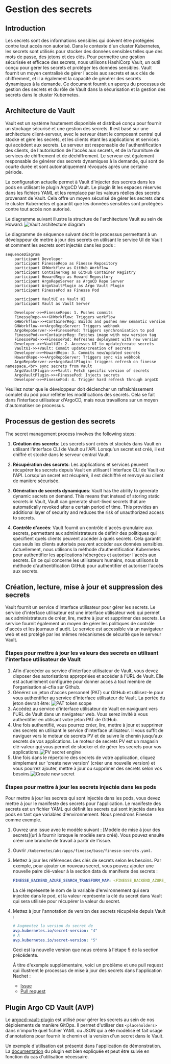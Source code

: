 # Gestion des secrets

## Introduction

Les secrets sont des informations sensibles qui doivent être protégées contre
tout accès non autorisé. Dans le contexte d'un cluster Kubernetes, les secrets
sont utilisés pour stocker des données sensibles telles que des mots de passe,
des jetons et des clés. Pour permettre une gestion sécurisée et efficace des
secrets, nous utilisons HashiCorp Vault, un outil conçu pour gérer les secrets
et protéger les données sensibles. Vault fournit un moyen centralisé de gérer
l'accès aux secrets et aux clés de chiffrement, et il a également la capacité
de générer des secrets dynamiques à la demande. Ce document fournit un aperçu
du processus de gestion des secrets et du rôle de Vault dans la sécurisation
et la gestion des secrets dans le cluster Kubernetes.

## Architecture de Vault

Vault est un système hautement disponible et distribué conçu pour fournir un
stockage sécurisé et une gestion des secrets. Il est basé sur une architecture
client-serveur, avec le serveur étant le composant central qui stocke et gère
les secrets, et les clients étant les applications et services qui accèdent aux
secrets. Le serveur est responsable de l'authentification des clients, de
l'autorisation de l'accès aux secrets, et de la fourniture de services de
chiffrement et de déchiffrement. Le serveur est également responsable de générer
des secrets dynamiques à la demande, qui sont de courte durée et sont
automatiquement révoqués après une certaine période.

La configuration actuelle permet à Vault d'injecter des secrets dans les pods
en utilisant le plugin ArgoCD Vault. Le plugin lit les espaces réservés dans
les fichiers YAML et les remplace par les valeurs réelles des secrets provenant
de Vault. Cela offre un moyen sécurisé de gérer les secrets dans le cluster
Kubernetes et garantit que les données sensibles sont protégées contre tout
accès non autorisé.

Le diagramme suivant illustre la structure de l'architecture Vault au sein
de Howard: ![Vault architecture diagram](../img/vault-argocd-architecture.svg)

Le diagramme de séquence suivant décrit le processus permettant à un
développeur de mettre à jour des secrets en utilisant le service UI de Vault
et comment les secrets sont injectés dans les pods :

```mermaid
sequenceDiagram
    participant Developer
    participant FinesseRepo as Finesse Repository
    participant GHWorkflow as GitHub Workflow
    participant ContainerReg as GitHub Container Registry
    participant HowardRepo as Howard Repository
    participant ArgoRepoServer as ArgoCD Repo Server
    participant ArgoVaultPlugin as Argo Vault Plugin
    participant FinessePod as Finesse Pod

    participant VaultUI as Vault UI
    participant Vault as Vault Server

    Developer->>+FinesseRepo: 1. Pushes commits
    FinesseRepo->>+GHWorkflow: Triggers workflow
    GHWorkflow->>+ContainerReg: Builds and pushes new semantic version
    GHWorkflow->>+ArgoRepoServer: Triggers webhook
    ArgoRepoServer->>+FinessePod: Triggers synchronisation to pod
    FinessePod->>+ContainerReg: Fetches image with new version tag
    FinessePod->>+FinessePod: Refreshes deployment with new version
    Developer->>+VaultUI: 2. Accesses UI to update/create secrets
    VaultUI->>+Vault: Commit update/creation of secrets
    Developer->>+HowardRepo: 3. Commits new/updated secrets
    HowardRepo->>+ArgoRepoServer: Triggers sync via webhook
    ArgoRepoServer->>+ArgoVaultPlugin: triggers refresh on finesse namespace,<br> sync secrets from Vault
    ArgoVaultPlugin->>+Vault: Fetch specific version of secrets
    ArgoVaultPlugin->>+FinessePod: Injects secrets
    Developer->>+FinessePod: 4. Trigger hard refresh through argoCD
```

Veuillez noter que le développeur doit déclencher un rafraîchissement complet
du pod pour refléter les modifications des secrets. Cela se fait dans
l'interface utilisateur d'ArgoCD, mais nous travaillons sur un moyen
d'automatiser ce processus.

## Processus de gestion des secrets

The secret management process involves the following steps:

1. **Création des secrets**: Les secrets sont créés et stockés dans Vault en
    utilisant l'interface CLI de Vault ou  l'API. Lorsqu'un secret est créé,
    il est chiffré et stocké dans le serveur central Vault.

2. **Récupération des secrets**: Les applications et services peuvent récupérer les
    secrets depuis Vault en utilisant l'interface CLI de Vault ou l'API.
    Lorsqu'un secret est récupéré, il est déchiffré et renvoyé au client
    de manière sécurisée.

3. **Génération de secrets dynamiques**: Vault has the ability to generate
    dynamic secrets on demand. This means that instead of
    storing static secrets in Vault, Vault can generate short-lived secrets
    that are automatically revoked after a certain period of time. This
    provides an additional layer of security and reduces the risk of
    unauthorized access to secrets.

4. **Contrôle d'accès**: Vault fournit un contrôle d'accès granulaire
    aux secrets, permettant aux administrateurs de définir des politiques
    qui spécifient quels clients peuvent accéder à quels secrets. Cela
    garantit que seuls les clients autorisés peuvent accéder aux données
    sensibles. Actuellement, nous utilisons la méthode d’authentification
    Kubernetes pour authentifier les applications hébergées et autoriser
    l'accès aux secrets. En ce qui concerne les utilisateurs humains,
    nous utilisons la méthode d'authentification GitHub pour
    authentifier et autoriser l'accès aux secrets.

## Création, lecture, mise à jour et suppression des secrets

Vault fournit un service d'interface utilisateur pour gérer les secrets.
Le service d'interface utilisateur est une interface utilisateur web qui
permet aux administrateurs de créer, lire, mettre à jour et supprimer des
secrets. Le service fournit également un moyen de gérer les politiques de
contrôle d'accès et les journaux d'audit. Le service est accessible via un
navigateur web et est protégé par les mêmes mécanismes de sécurité
que le serveur Vault.

### Étapes pour mettre à jour les valeurs des secrets en utilisant l'interface utilisateur de Vault

1. Afin d'accéder au service d'interface utilisateur de Vault, vous devez
   disposer des autorisations appropriées et accéder à l'URL de Vault.
   Elle est actuellement configurée pour donner accès à tout membre de
   l'organisation ai-cfia sur Github.
2. Générez un jeton d'accès personnel (PAT) sur GitHub et utilisez-le
   pour vous authentifier au service d'interface utilisateur de
   Vault. La portée du jeton devrait être: ![PAT token
   scope](../img/pat-token-scope.png)
3. Accédez au service d'interface utilisateur de Vault en naviguant vers l'URL
   de Vault dans un navigateur web. Vous serez invité à vous authentifier en
   utilisant votre jeton PAT de GitHub.
4. Une fois authentifié, vous pourrez créer, lire, mettre à jour et
   supprimer des secrets en utilisant le service d'interface utilisateur.
   Il vous suffit de naviguer vers le moteur de secrets PV et de suivre le
   chemin jusqu'aux secrets de vos applications. Le moteur de secrets PV est
   un magasin clé-valeur qui vous permet de stocker et de gérer les secrets
   pour vos applications.![PV secret engine](../img/pv-secret-engine.png)
5. Une fois dans le répertoire des secrets de votre application, cliquez
   simplement sur 'create new version' (créer une nouvelle version) et vous
   pourrez ajouter, mettre à jour ou supprimer des secrets selon
   vos besoins.![Create new secret](../img/create-new-secret.png)

### Étapes pour mettre à jour les secrets injectés dans les pods

Pour mettre à jour les secrets qui sont injectés dans les pods, vous devez
mettre à jour le manifeste des secrets pour l'application. Le manifeste des
secrets est un fichier YAML qui définit les secrets qui sont injectés dans
les pods en tant que variables d'environnement. Nous prendrons
Finesse comme exemple.

1. Ouvrez une issue avec le modèle suivant : [Modèle de mise à jour des
   secrets](url à fournir lorsque le modèle sera créé). Vous pouvez ensuite
   créer une branche de travail à partir de l'issue.
2. Ouvrir `/kubernetes/aks/apps/finesse/base/finesse-secrets.yaml`.
3. Mettez à jour les références des clés de secrets selon les besoins.
   Par exemple, pour ajouter un nouveau secret, vous pouvez ajouter une
   nouvelle paire clé-valeur à la section data du manifeste des secrets :

   ```yaml
   FINESSE_BACKEND_AZURE_SEARCH_TRANSFORM_MAP: <FINESSE_BACKEND_AZURE_SEARCH_TRANSFORM_MAP>
   ```

   La clé représente le nom de la variable d'environnement qui sera injectée
   dans le pod, et la valeur représente la clé du secret dans Vault qui sera
   utilisée pour récupérer la valeur du secret.

4. Mettez à jour l'annotation de version des secrets récupérés depuis Vault :

   ```yaml
   # Augmentez la version du secret de
   avp.kubernetes.io/secret-version: "4"
   # À
   avp.kubernetes.io/secret-version: "5"
   ```

   Ceci est la nouvelle version que nous créons à l'étape 5 de la section
   précédente.

   À titre d'exemple supplémentaire, voici un problème et une pull request
   qui illustrent le processus de mise à jour des secrets dans
   l'application Nachet :

   - [Issue](https://github.com/ai-cfia/howard/issues/133)
   - [Pull request](https://github.com/ai-cfia/howard/pull/131)

## Plugin Argo CD Vault (AVP)

Le [argocd-vault-plugin](https://argocd-vault-plugin.readthedocs.io/en/stable/)
est utilisé pour gérer les secrets au sein de nos déploiements de manière
GitOps. Il permet d'utiliser des `<placeholders>` dans n'importe quel
fichier YAML ou JSON qui a été modélisé et fait usage d'annotations pour
fournir le chemin et la version d'un secret dans le Vault.

Un exemple d'utilisation est présenté dans l'application de démonstration. La
[documentation](https://argocd-vault-plugin.readthedocs.io/en/stable/howitworks/)
du plugin est bien expliquée et peut être suivie en fonction du cas
d'utilisation nécessaire.
